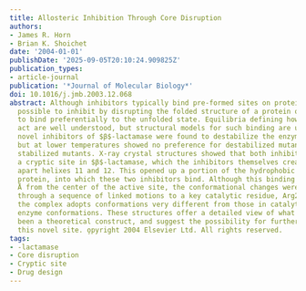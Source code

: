 ```yaml
---
title: Allosteric Inhibition Through Core Disruption
authors:
- James R. Horn
- Brian K. Shoichet
date: '2004-01-01'
publishDate: '2025-09-05T20:10:24.909825Z'
publication_types:
- article-journal
publication: '*Journal of Molecular Biology*'
doi: 10.1016/j.jmb.2003.12.068
abstract: Although inhibitors typically bind pre-formed sites on proteins, it is theoretically
  possible to inhibit by disrupting the folded structure of a protein or, in the limit,
  to bind preferentially to the unfolded state. Equilibria defining how such molecules
  act are well understood, but structural models for such binding are unknown. Two
  novel inhibitors of $β$-lactamase were found to destabilize the enzyme at high temperatures,
  but at lower temperatures showed no preference for destabilized mutant enzymes versus
  stabilized mutants. X-ray crystal structures showed that both inhibitors bound to
  a cryptic site in $β$-lactamase, which the inhibitors themselves created by forcing
  apart helixes 11 and 12. This opened up a portion of the hydrophobic core of the
  protein, into which these two inhibitors bind. Although this binding site is 16
  Å from the center of the active site, the conformational changes were transmitted
  through a sequence of linked motions to a key catalytic residue, Arg244, which in
  the complex adopts conformations very different from those in catalytically competent
  enzyme conformations. These structures offer a detailed view of what has heretofore
  been a theoretical construct, and suggest the possibility for further design against
  this novel site. o̧pyright 2004 Elsevier Ltd. All rights reserved.
tags:
- -lactamase
- Core disruption
- Cryptic site
- Drug design
---
```

